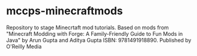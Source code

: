 # mccps-minecraftmods
Repository to stage Minecrtaft mod tutorials. Based on mods from "Minecraft Modding with Forge: A Family-Friendly Guide to Fun Mods in Java" by Arun Gupta and Aditya Gupta ISBN: 9781491918890. Published by O'Reilly Media

